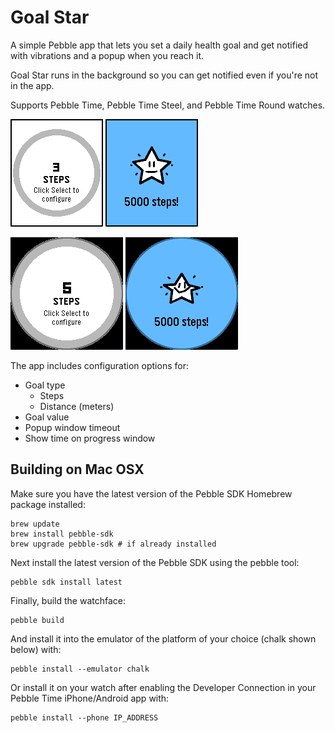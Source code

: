 # Goal Star

A simple Pebble app that lets you set a daily health goal and get notified with vibrations and
a popup when you reach it.

Goal Star runs in the background so you can get notified even if you're not in the app.

Supports Pebble Time, Pebble Time Steel, and Pebble Time Round watches.  

![Basalt progress screenshot](images/basalt_progress.gif)
![Basalt goal screenshot](images/basalt_goal.gif)

![Chalk progress screenshot](images/chalk_progress.gif)
![Chalk goal screenshot](images/chalk_goal.gif)

The app includes configuration options for:
* Goal type
    * Steps
    * Distance (meters)
* Goal value
* Popup window timeout
* Show time on progress window

## Building on Mac OSX

Make sure you have the latest version of the Pebble SDK Homebrew package installed:

```
brew update
brew install pebble-sdk
brew upgrade pebble-sdk # if already installed
```

Next install the latest version of the Pebble SDK using the pebble tool:

```
pebble sdk install latest
```

Finally, build the watchface:

```
pebble build
```

And install it into the emulator of the platform of your choice (chalk shown below) with:

```
pebble install --emulator chalk
```

Or install it on your watch after enabling the Developer Connection in your Pebble Time
iPhone/Android app with:

```
pebble install --phone IP_ADDRESS
```
